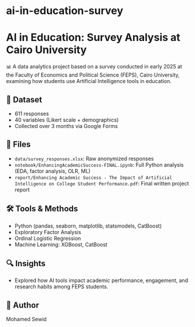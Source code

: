 # ai-in-education-survey

# AI in Education: Survey Analysis at Cairo University

📊 A data analytics project based on a survey conducted in early 2025 at the Faculty of Economics and Political Science (FEPS), Cairo University, examining how students use Artificial Intelligence tools in education.

## 📝 Dataset
- 611 responses
- 40 variables (Likert scale + demographics)
- Collected over 3 months via Google Forms

## 📌 Files
- `data/survey_responses.xlsx`: Raw anonymized responses
- `notebook/EnhancingAcademicSuccess-FINAL.ipynb`: Full Python analysis (EDA, factor analysis, OLR, ML)
- `report/Enhancing Academic Success - The Impact of Artificial Intelligence on College Student Performance.pdf`: Final written project report

## 🛠 Tools & Methods
- Python (pandas, seaborn, matplotlib, statsmodels, CatBoost)
- Exploratory Factor Analysis
- Ordinal Logistic Regression
- Machine Learning: XGBoost, CatBoost

## 🔍 Insights
- Explored how AI tools impact academic performance, engagement, and research habits among FEPS students.

## 📣 Author
Mohamed Sewid
